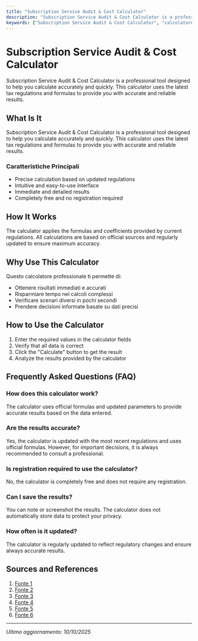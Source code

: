 ```yaml
---
title: "Subscription Service Audit & Cost Calculator"
description: "Subscription Service Audit & Cost Calculator is a professional tool designed to help you calculate accurately and quickly. This calculator uses the latest tax regulations and formulas to provide you with accurate and reliable results."
keywords: ["Subscription Service Audit & Cost Calculator", "calcolatore", "calcolo online"]
---
```


# Subscription Service Audit & Cost Calculator

Subscription Service Audit & Cost Calculator is a professional tool designed to help you calculate accurately and quickly. This calculator uses the latest tax regulations and formulas to provide you with accurate and reliable results.

## What Is It

Subscription Service Audit & Cost Calculator is a professional tool designed to help you calculate accurately and quickly. This calculator uses the latest tax regulations and formulas to provide you with accurate and reliable results.

### Caratteristiche Principali

- Precise calculation based on updated regulations
- Intuitive and easy-to-use interface
- Immediate and detailed results
- Completely free and no registration required

## How It Works

The calculator applies the formulas and coefficients provided by current regulations. All calculations are based on official sources and regularly updated to ensure maximum accuracy.

## Why Use This Calculator

Questo calcolatore professionale ti permette di:

- Ottenere risultati immediati e accurati
- Risparmiare tempo nei calcoli complessi
- Verificare scenari diversi in pochi secondi
- Prendere decisioni informate basate su dati precisi

## How to Use the Calculator

1. Enter the required values in the calculator fields
2. Verify that all data is correct
3. Click the "Calculate" button to get the result
4. Analyze the results provided by the calculator

## Frequently Asked Questions (FAQ)

### How does this calculator work?

The calculator uses official formulas and updated parameters to provide accurate results based on the data entered.

### Are the results accurate?

Yes, the calculator is updated with the most recent regulations and uses official formulas. However, for important decisions, it is always recommended to consult a professional.

### Is registration required to use the calculator?

No, the calculator is completely free and does not require any registration.

### Can I save the results?

You can note or screenshot the results. The calculator does not automatically store data to protect your privacy.

### How often is it updated?

The calculator is regularly updated to reflect regulatory changes and ensure always accurate results.

## Sources and References

1. [Fonte 1](https://www.fulfyld.com/tools/subscription-cost-calculator/)
2. [Fonte 2](https://www.prompts.ai/en/blog/efficient-ai-subscription-services)
3. [Fonte 3](https://blog.wispri.com.au/subscription-services-audit-are-you-overpaying-monthly/)
4. [Fonte 4](https://bsic.it/our-analysts-take-subscription-pricing-models/)
5. [Fonte 5](https://www.datamolino.com/pricing-accounting/)
6. [Fonte 6](https://www.hubifi.com/blog/subscription-billing-revenue-guide)

---

*Ultimo aggiornamento: 10/10/2025*
